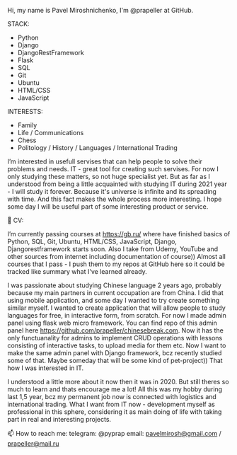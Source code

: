 Hi, my name is Pavel Miroshnichenko, I'm @prapeller at GitHub.

STACK:

- Python
- Django
- DjangoRestFramework
- Flask
- SQL
- Git
- Ubuntu
- HTML/CSS
- JavaScript

INTERESTS:

- Family
- Life / Communications
- Chess
- Politology / History / Languages / International Trading

I’m interested in usefull servises that can help people to solve their problems and needs. IT - great tool for creating such servises.
For now I only studying these matters, so not huge specialist yet. But as far as I understood from being a little acquainted with studying IT during 2021 year - I will study it forever. Because it's universe is infinite and its spreading with time. And this fact makes the whole process more interesting. I hope some day I will be useful part of some interesting product or service.

🌱 CV:

I’m currently passing courses at https://gb.ru/ where have finished basics of Python, SQL, Git, Ubuntu, HTML/CSS, JavaScript, Django, Djangorestframework starts soon. Also I take from Udemy, YouTube and other sources from internet including documentation of course)) Almost all courses that I pass - I push them to my repos at GitHub here so it could be tracked like summary what I've learned already.

I was passionate about studying Chinese language 2 years ago, probably because my main partners in current occupation are from China. I did that using mobile application, and some day I wanted to try create something similar myself. I wanted to create application that will allow people to study languages for free, in interactive form, from scratch. For now I made admin panel using flask web micro framework. You can find repo of this admin panel here https://github.com/prapeller/chinesebreak.com. Now it has the only functuanality for admins to implement CRUD operations with lessons consisting of interactive tasks, to upload media for them etc. Now I want to make the same admin panel with Django framework, bcz recently studied some of that. Maybe someday that will be some kind of pet-project)) That how I was interested in IT. 

I understood a little more about it now then it was in 2020. But still theres so much to learn and thats encourage me a lot! All this was my hobby during last 1,5 year, bcz my permanent job now is connected with logistics and international trading. What I want from IT now - development myself as professional in this sphere, considering it as main doing of life with taking part in real and interesting projects.

📫 How to reach me: telegram: @pyprap email: pavelmirosh@gmail.com / prapeller@mail.ru

